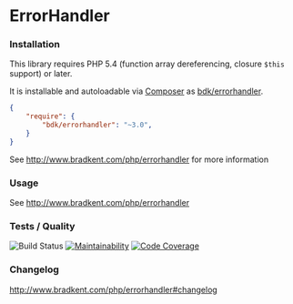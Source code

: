 ErrorHandler
===============

### Installation
This library requires PHP 5.4 (function array dereferencing, closure `$this` support) or later.

It is installable and autoloadable via [Composer](https://getcomposer.org/) as [bdk/errorhandler](https://packagist.org/packages/bdk/errorhandler).

```json
{
    "require": {
        "bdk/errorhandler": "~3.0",
    }
}
```

See http://www.bradkent.com/php/errorhandler for more information

### Usage

See http://www.bradkent.com/php/errorhandler

### Tests / Quality
![Build Status](https://img.shields.io/github/actions/workflow/status/bkdotcom/ErrorHandler/phpunit.yml.svg?logo=github)
[![Maintainability](https://img.shields.io/codeclimate/maintainability/bkdotcom/ErrorHandler.svg?logo=codeclimate)](https://codeclimate.com/github/bkdotcom/ErrorHandler)
[![Code Coverage](https://img.shields.io/codeclimate/bkdotcom/ErrorHandler.svg?logo=codeclimate)](https://codeclimate.com/github/bkdotcom/ErrorHandler)

### Changelog
http://www.bradkent.com/php/errorhandler#changelog

